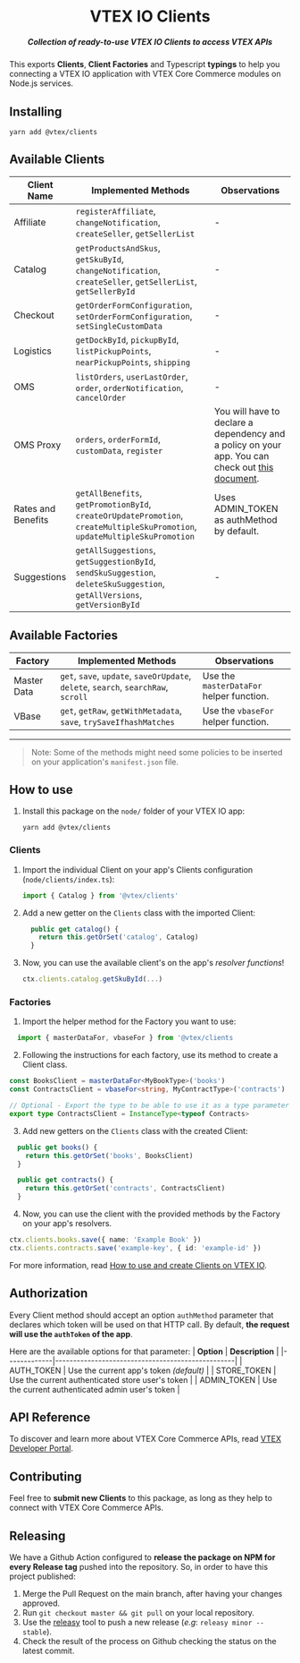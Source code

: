 <h1 align="center">
  VTEX IO Clients
</h1>
<h5 align="center">Collection of <i>ready-to-use</i> VTEX IO Clients to access VTEX APIs</h5>

This exports **Clients**, **Client Factories** and Typescript **typings** to help you connecting a VTEX IO application with VTEX Core Commerce modules on Node.js services.

## Installing

```
yarn add @vtex/clients
```

## Available Clients

| **Client Name**    | **Implemented Methods**                                                                                                     | Observations                                                                                                                                                                                        |
| ------------------ | --------------------------------------------------------------------------------------------------------------------------- | --------------------------------------------------------------------------------------------------------------------------------------------------------------------------------------------------- |
| Affiliate          | `registerAffiliate`, `changeNotification`, `createSeller`, `getSellerList`                                                  | -                                                                                                                                                                                                   |
| Catalog            | `getProductsAndSkus`, `getSkuById`, `changeNotification`, `createSeller`, `getSellerList`, `getSellerById`                  | -                                                                                                                                                                                                   |
| Checkout           | `getOrderFormConfiguration`, `setOrderFormConfiguration`, `setSingleCustomData`                                             | -                                                                                                                                                                                                   |
| Logistics          | `getDockById`, `pickupById`, `listPickupPoints`, `nearPickupPoints`, `shipping`                                             | -                                                                                                                                                                                                   |
| OMS                | `listOrders`, `userLastOrder`, `order`, `orderNotification`, `cancelOrder`                                                  | -                                                                                                                                                                                                   |
| OMS Proxy          | `orders`, `orderFormId`, `customData`, `register`                                                                           | You will have to declare a dependency and a policy on your app. You can check out [this document](https://www.notion.so/How-to-use-the-OMS-API-Proxy-application-e82f11ff896247c58a7e2e658d631516). |
| Rates and Benefits | `getAllBenefits`, `getPromotionById`, `createOrUpdatePromotion`, `createMultipleSkuPromotion`, `updateMultipleSkuPromotion` | Uses ADMIN_TOKEN as authMethod by default.                                                                                                                                                          |
| Suggestions        | `getAllSuggestions`, `getSuggestionById`, `sendSkuSuggestion`, `deleteSkuSuggestion`, `getAllVersions`, `getVersionById`    | -                                                                                                                                                                                                   |

## Available Factories

| **Factory** | **Implemented Methods**                                                  | Observations                             |
| ----------- | ------------------------------------------------------------------------ | ---------------------------------------- |
| Master Data | `get`, `save`, `update`, `saveOrUpdate`, `delete`, `search`, `searchRaw`, `scroll` | Use the `masterDataFor` helper function. |
| VBase       | `get`, `getRaw`, `getWithMetadata`, `save`, `trySaveIfhashMatches`       | Use the `vbaseFor` helper function.      |

---

> Note: Some of the methods might need some policies to be inserted on your application's `manifest.json` file.

## How to use

1. Install this package on the `node/` folder of your VTEX IO app:
   ```
   yarn add @vtex/clients
   ```

### Clients

1. Import the individual Client on your app's Clients configuration (`node/clients/index.ts`):
   ```typescript
   import { Catalog } from '@vtex/clients'
   ```
2. Add a new getter on the `Clients` class with the imported Client:
   ```typescript
     public get catalog() {
       return this.getOrSet('catalog', Catalog)
     }
   ```
3. Now, you can use the available client's on the app's _resolver functions_!
   ```typescript
   ctx.clients.catalog.getSkuById(...)
   ```

### Factories

1. Import the helper method for the Factory you want to use:

```typescript
  import { masterDataFor, vbaseFor } from '@vtex/clients
```

2. Following the instructions for each factory, use its method to create a Client class.

```typescript
const BooksClient = masterDataFor<MyBookType>('books')
const ContractsClient = vbaseFor<string, MyContractType>('contracts')

// Optional - Export the type to be able to use it as a type parameter
export type ContractsClient = InstanceType<typeof Contracts>
```

3. Add new getters on the `Clients` class with the created Client:

```typescript
  public get books() {
    return this.getOrSet('books', BooksClient)
  }

  public get contracts() {
    return this.getOrSet('contracts', ContractsClient)
  }
```

4. Now, you can use the client with the provided methods by the Factory on your app's resolvers.

```typescript
ctx.clients.books.save({ name: 'Example Book' })
ctx.clients.contracts.save('example-key', { id: 'example-id' })
```

For more information, read [How to use and create Clients on VTEX IO](https://www.notion.so/How-to-use-and-create-Clients-on-VTEX-IO-1dbd20c928c642d0ba059d5efbe7874b).

## Authorization

Every Client method should accept an option `authMethod` parameter that declares which token will be used on that HTTP call. By default, **the request will use the `authToken` of the app**.

Here are the available options for that parameter:
| **Option** | **Description** |
|-------------|--------------------------------------------------|
| AUTH_TOKEN | Use the current app's token _(default)_ |
| STORE_TOKEN | Use the current authenticated store user's token |
| ADMIN_TOKEN | Use the current authenticated admin user's token |

## API Reference

To discover and learn more about VTEX Core Commerce APIs, read [VTEX Developer Portal](https://developers.vtex.com/reference).

## Contributing

Feel free to **submit new Clients** to this package, as long as they help to connect with VTEX Core Commerce APIs.

## Releasing

We have a Github Action configured to **release the package on NPM for every Release tag** pushed into the repository. So, in order to have this project published:

1. Merge the Pull Request on the main branch, after having your changes approved.
2. Run `git checkout master && git pull` on your local repository.
3. Use the [releasy](https://www.npmjs.com/package/releasy) tool to push a new release (_e.g_: `releasy minor --stable`).
4. Check the result of the process on Github checking the status on the latest commit.
